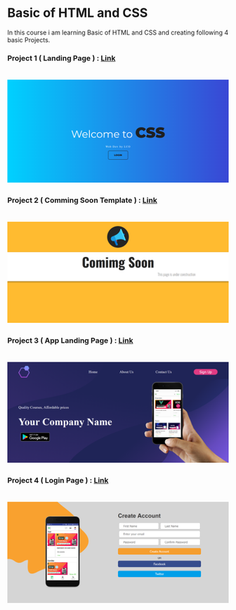 # Basic of HTML and CSS
In this course i am learning Basic of HTML and CSS and creating following 4 basic Projects.

### Project 1 ( Landing Page ) : <a href="https://github.com/PushpakKhadke/Basic-of-HTML-and-CSS/tree/main/Basic%20of%20HTML%20and%20CSS/03_Landing">Link</a>
<h1><img src="https://github.com/PushpakKhadke/Basic-of-HTML-and-CSS/blob/main/Basic%20of%20HTML%20and%20CSS/03_Landing/Output.png" alt="Landing Page"></h1>

### Project 2 ( Comming Soon Template ) : <a href="https://github.com/PushpakKhadke/Basic-of-HTML-and-CSS/tree/main/Basic%20of%20HTML%20and%20CSS/04_Coming_Soon">Link</a>
<h1><img src="https://github.com/PushpakKhadke/Basic-of-HTML-and-CSS/blob/main/Basic%20of%20HTML%20and%20CSS/04_Coming_Soon/Output.png" alt="Landing Page"></h1>

### Project 3 ( App Landing Page ) : <a href="https://github.com/PushpakKhadke/Basic-of-HTML-and-CSS/tree/main/Basic%20of%20HTML%20and%20CSS/06_Mobile_App">Link</a>
<h1><img src="https://github.com/PushpakKhadke/Basic-of-HTML-and-CSS/blob/main/Basic%20of%20HTML%20and%20CSS/06_Mobile_App/Output.png"></h1>

### Project 4 ( Login Page ) : <a href="https://github.com/PushpakKhadke/Basic-of-HTML-and-CSS/tree/main/Basic%20of%20HTML%20and%20CSS/07_Registration">Link</a>
<h1><img src="https://github.com/PushpakKhadke/Basic-of-HTML-and-CSS/blob/main/Basic%20of%20HTML%20and%20CSS/07_Registration/Output.png"></h1>
